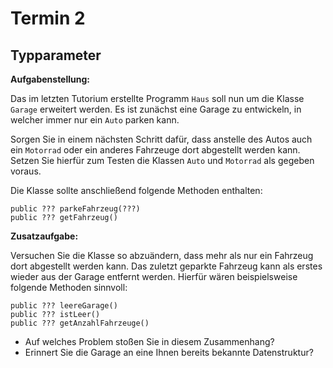 # Termin 2

## Typparameter

__Aufgabenstellung:__

Das im letzten Tutorium erstellte Programm `Haus` soll nun um die Klasse `Garage` erweitert werden. Es ist zunächst eine Garage zu entwickeln, in welcher immer nur ein `Auto` parken kann. 

Sorgen Sie in einem nächsten Schritt dafür, dass anstelle des Autos auch ein `Motorrad` oder ein anderes Fahrzeuge dort abgestellt werden kann. Setzen Sie hierfür zum Testen die Klassen `Auto` und `Motorrad` als gegeben voraus.

Die Klasse sollte anschließend folgende Methoden enthalten:

    public ??? parkeFahrzeug(???)
    public ??? getFahrzeug()

__Zusatzaufgabe:__

Versuchen Sie die Klasse so abzuändern, dass mehr als nur ein Fahrzeug dort abgestellt werden kann. Das zuletzt geparkte Fahrzeug kann als erstes wieder aus der Garage entfernt werden. Hierfür wären beispielsweise folgende Methoden sinnvoll:

    public ??? leereGarage()
    public ??? istLeer()
    public ??? getAnzahlFahrzeuge()

  * Auf welches Problem stoßen Sie in diesem Zusammenhang?
  * Erinnert Sie die Garage an eine Ihnen bereits bekannte Datenstruktur?
